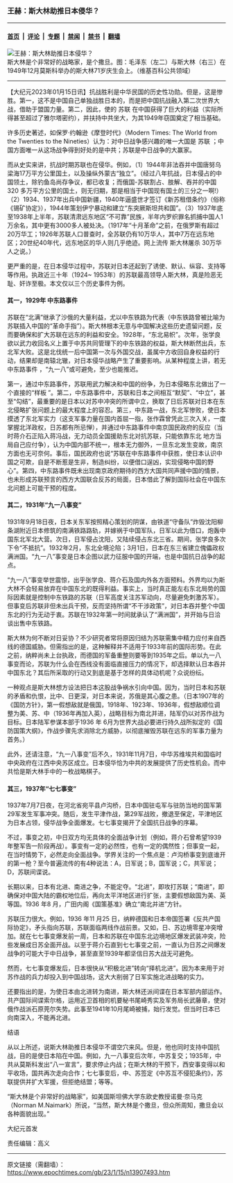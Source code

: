### 王赫：斯大林助推日本侵华？

---

#### [首页](../../../..?n13907493) &nbsp;|&nbsp; [评论](../../../../../epoch-comment?n13907493) &nbsp;|&nbsp; [专题](../../../../../epoch-special?n13907493) &nbsp;|&nbsp; [禁闻](../../../../../epoch-news?n13907493) &nbsp;|&nbsp; [禁书](../../../../../books?n13907493) &nbsp;|&nbsp; [翻墙](https://github.com/gfw-breaker/nogfw/blob/master/README.md?n13907493)


<div><img alt="王赫：斯大林助推日本侵华？" class="attachment-djy_600_400 size-djy_600_400 wp-post-image" src="https://i.epochtimes.com/assets/uploads/2017/09/Mao_Bulganin_Stalin_Ulbricht_Tsedenbal.jpeg"/>
<div class="caption">
 斯大林是个非常好的战略家，是个撒旦。图：毛泽东（左二）与斯大林（右三）在1949年12月莫斯科举办的斯大林71岁庆生会上。（维基百科公共领域）
</div></div><hr/><div class="post_content" id="artbody" itemprop="articleBody">
 <!-- article content begin -->
 <p>
  【大纪元2023年01月15日讯】抗战胜利是中华民国的历史性功勋。但是，这是惨胜。第一，这不是中国自己单独战胜日本的，而是把中国抗战融入第二次世界大战，借助于盟国力量。第二，因此，使的
  <ok href="https://www.epochtimes.com/gb/tag/%E8%8B%8F%E8%81%94.html">
   苏联
  </ok>
  在中国获得了巨大的利益（实际所得甚至超过了雅尔塔密约），并扶持中共坐大，为其1949年窃国奠定了相当基础。
 </p>
 <p>
  许多历史著述，如保罗·约翰逊《摩登时代》（Modern Times: The World from the Twenties to the Nineties）认为：对中日战争感兴趣的唯一大国是
  <ok href="https://www.epochtimes.com/gb/tag/%E8%8B%8F%E8%81%94.html">
   苏联
  </ok>
  ；中国方面唯一从这场战争得到好处的是中共；苏联是中日战争的大赢家。
 </p>
 <p>
  而从史实来讲，抗战时期苏联也在侵华。例如，（1）1944年非法吞并中国唐努乌梁海17万平方公里国土，以及操纵外蒙古“独立”。（经过八年抗战，日本侵占的中国领土，除钓鱼岛尚存争议，都已收复；而俄国-苏联割占、肢解、吞并的中国 320 多万平方公里的国土，则无归期，那是相当于中国现有国土的三分之一啊!）（2）1934、1937年出兵中国新疆，1940年逼盛世才签订《新苏租借条约》（俗称《锡矿协定》），1944年策划伊宁暴动和建立“东突厥斯坦共和国”。（3）1937年底至1938年上半年，苏联清肃远东地区“不可靠”民族，半年内罗织罪名抓捕中国人1万余名，其中更有3000多人被处决。（1917年“十月革命”之前，在俄罗斯有超过20万华工；1926年苏联人口普查时，全苏联仍有10万华人，其中7万在远东地区；20世纪40年代，远东地区的华人则几乎绝迹。网上流传
  <ok href="https://www.epochtimes.com/gb/tag/%E6%96%AF%E5%A4%A7%E6%9E%97%E5%B1%A0%E6%9D%80.html">
   斯大林屠杀
  </ok>
  30万华人之说。）
 </p>
 <p>
  更严重的是，在日本侵华过程中，苏联对日本还起到了诱使、默认、纵容、支持等等作用。执政近三十年（1924~ 1953年）的苏联最高领导人斯大林，真是险恶无耻、奸诈至极。本文仅以三个历史事件为例。
 </p>
 <h4>
  其一，1929年
  <ok href="https://www.epochtimes.com/gb/tag/%E4%B8%AD%E4%B8%9C%E8%B7%AF%E4%BA%8B%E4%BB%B6.html">
   中东路事件
  </ok>
 </h4>
 <p>
  苏联在“北满”继承了沙俄的大量利益，尤以中东铁路为代表（中东铁路曾被比喻为苏联插入中国的“革命手指”）。斯大林根本无意与中国解决这些历史遗留问题，反而要确保和扩大苏联在远东的利益和安全。1928年，“东北易帜”。次年，张学良欲以武力收回名义上置于中苏共同管理下的中东铁路的权益，斯大林断然出兵，东北军大败。这是北伐统一后中国第一次与外国交战，虽属中方收回自身权益的行动，结果却是南辕北辙，对日本侵华战略产生了重要影响。从某种程度上讲，若无
  <ok href="https://www.epochtimes.com/gb/tag/%E4%B8%AD%E4%B8%9C%E8%B7%AF%E4%BA%8B%E4%BB%B6.html">
   中东路事件
  </ok>
  ，“九一八”或可避免，至少也能推迟。
 </p>
 <p>
  第一，通过中东路事件，苏联用武力解决和中国的纷争，为日本侵略东北做出了一个直接的“样板 ”。第二，中东路事件中，苏联和日本之间相互“默契”、“中立”，甚至“勾结”，最重要的是日本以对苏中冲突的所谓中立，换取了日后苏联对日本在东北侵略扩张问题上的最大程度上的容忍。第三，中东路一战，东北军惨败，使日本摸透了东北军实力（这支军事力量在国内首屈一指，张作霖曾凭此三次入关，一度掌握北洋政权，日苏都有所忌惮），并通过中东路事件中南京国民政府的反应（当时蒋介石正陷入蒋冯战，无力动员全国援助东北对抗苏联，只能依靠东北 地方当局自己应付争），认为中国内部不统一，根本无力御外，一旦东北发生变故，南京方面也无可奈何。事后，国民政府也说“苏联在中东路事件中获胜，使日本认识中国之可欺，自是不断惹是生非，制造纠纷，以便借口逞凶，实现侵略中国的野心”。第四，中东路事件既未出现南京政府期待的西方大国共同声援中国的情景，也未形成苏联预言的西方大国联合反苏的局面，日本借此了解到国际社会在中国东北问题上可能干预的程度。
 </p>
 <h4>
  其二，1931年“九一八事变”
 </h4>
 <p>
  1931年9月18日夜，日本关东军按照精心策划的阴谋，由铁道“守备队”炸毁沈阳柳条湖附近日本修筑的南满铁路路轨，并嫁祸于中国军队，日军以此为借口，炮轰中国东北军北大营。次日，日军侵占沈阳，又陆续侵占东北三省。期间，张学良多次下令“不抵抗”。1932年2月，东北全境沦陷；3月1日，日本在东三省建立傀儡政权满洲国。“九一八”事变是日本企图以武力征服中国的开端，也是中国抗日战争的起点。
 </p>
 <p>
  “九一八”事变举世震惊，出乎张学良、蒋介石及国内外各方面预料。外界均以为斯大林不会轻易放弃在中国东北的既得利益。事实上，当时真正能左右东北局势的国际因素就是控制中东铁路的苏联（日军高度关注苏军动向，尽量避免刺激苏军）。但事变后苏联非但未出兵干预，反而坚持所谓“不干涉政策”，对日本吞并整个中国东北的行为无动于衷。苏联在1932年第一时间就承认了“满洲国”，并开始与日洽谈出售中东铁路。
 </p>
 <p>
  斯大林为何不断对日妥协？不少研究者常将原因归结为苏联需集中精力应付来自西线的德国威胁。但需指出的是，这种解释并不适用于1933年前的国际形势。在此之前，纳粹尚未上台执政，而德国的军备重整则要等到1935年之后。单以九一八事变而论，苏联为什么会在西线没有面临直接压力的情况下，却选择默认日本吞并中国东北？其后所采取的行动又到底是基于怎样的具体动机呢？众说纷纭。
 </p>
 <p>
  一种观点是斯大林想方设法把日本这股战争祸水引向中国。因为，当时日本和苏联的矛盾和仇恨，比中、日更深，对日本来说，苏俄是其心腹之患。（日本1907年的《国防方针》，第一假想敌就是俄国，1918年、1923年、1936年，假想敌顺位调整为美、苏、中（1936年再加入英），战略目标为南北并进，陆军仍以对苏作战为目标。日本陆军参谋本部于1936 年 6月为世界大战必要进行持久战所拟定的《国防国策大纲》，作战步骤先求消除北方威胁，以彻底摧毁苏联在远东的军事力量为首务。）
 </p>
 <p>
  此外，还请注意，“九一八事变”后不久，1931年11月7日，中华苏维埃共和国临时中央政府在江西中央苏区成立。日本侵华恰为中共的发展提供了历史性机会。而中共恰是斯大林手中的一枚战略棋子。
 </p>
 <h4>
  其三，1937年“七七事变”
 </h4>
 <p>
  1937年7月7日夜，在河北省宛平县卢沟桥，日本中国驻屯军与驻防当地的国军第29军发生军事冲突。随后，发生平津作战，第29军战败，撤退至保定，平津地区为日本占领，侵华战争全面爆发。七七事变揭开了全国抗日战争的序幕。
 </p>
 <p>
  不过，事变之初，中日双方均无具体的全面战争计划（例如，蒋介石曾希望1939年整军告一阶段再战）。事变有一定的必然性，也有一定的偶然性；但事变一起，在当时情势下，必然走向全面战争。学界关注的一个焦点是：卢沟桥事变到底谁开的第一枪？至今普遍流传的有4种说法：A，日军说；B，国军说；C，共军说；D，苏联间谍说。
 </p>
 <p>
  长期以来，日本有北进、南进之争，不能定夺。“北进”，即攻打苏联；“南进”，即确保对中国大陆的霸权地位后，再向太平洋地区进行扩张，主要假想敌国为美、英等国。1936 年8 月，广田内阁《国策基准》确立“南北并进”方针。
 </p>
 <p>
  苏联压力很大。例如，1936 年11 月25 日，纳粹德国和日本帝国签署《反共产国际协定》，矛头指向苏联，苏联面临两线作战前景。又如，日、苏边境零星冲突增加。就在七七事变爆发前一周，日本和苏联在中国东北边境地区爆发武装冲突，险些发展成日苏全面开战。以至于蒋介石直到七七事变之前，一直认为日苏之间爆发战争的可能大于中日战争，甚至直至1939年都坚信日苏大战无可避免。
 </p>
 <p>
  然而，七七事变爆发后，日本很快从“积极北进”转向“择机北进”。因为本来用于对苏作战的兵力却投入到中国战场，这大大削弱了日军实施北进战略的实力。
 </p>
 <p>
  还要指出的是，为使日本由北进转为南进，斯大林还派间谍在日本军部内部运作。共产国际间谍索尔格，运用近卫首相的机要秘书尾崎秀实及军务局长武藤章，使对俄作战派石原莞尔失势。此事至1941年10月尾崎被捕，始行发觉。但当时日本已向南深入，不能再北进。
 </p>
 <p>
  结语
 </p>
 <p>
  从以上所述，说斯大林助推日本侵华不谓空穴来风。但是，他也同时支持中国抗战，目的是使日本陷在中国。例如，九一八事变后次年，中苏复交；1935年，中共从莫斯科发出“八一宣言”，要求停止内战；在斯大林的干预下，西安事变得以和平收场，国共再次走向合作；七七事变后，中、苏签定《中苏互不侵犯条约》，苏联提供并扩大军援，但拒绝结盟；等等。
 </p>
 <p>
  “斯大林是个非常好的战略家”，如美国斯坦佛大学东欧史教授诺曼·奈马克（Norman M.Naimark）所说，“当然，斯大林是个撒旦，但众所周知，撒旦会以各种面貌出现。”
 </p>
 <p>
  大纪元首发
 </p>
 <p>
  责任编辑：高义
 </p>
 <!-- article content end -->
 <div id="below_article_ad">
 </div>
</div>


---

原文链接（需翻墙）：https://www.epochtimes.com/gb/23/1/15/n13907493.htm